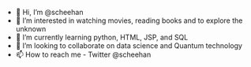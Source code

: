 - 👋 Hi, I’m @scheehan
- 👀 I’m interested in watching movies, reading books and to explore the unknown
- 🌱 I’m currently learning python, HTML, JSP, and SQL
- 💞️ I’m looking to collaborate on data science and Quantum technology
- 📫 How to reach me - Twitter @scheehan

<!---
scheehan/scheehan is a ✨ special ✨ repository because its `README.md` (this file) appears on your GitHub profile.
You can click the Preview link to take a look at your changes.
--->
